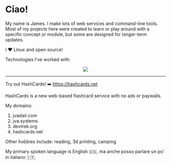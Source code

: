 # Ciao!

My name is James. I make lots of web services and command-line tools. Most of my projects here were created to learn or play around with a specific concept or module, but some are designed for longer-term updates.

I :heart: Linux and open source!

Technologies I've worked with:

<p align="center">
  <img src="https://skillicons.dev/icons?i=git,py,cpp,java,linux,flask,html,css,jquery,bash,cloudflare,discord,bots,gcp,github,gitlab,godot,md,raspberrypi,replit,stackoverflow,vscode,idea," />
</p>

---

Try out HashCards! :arrow_right: https://hashcards.net

HashCards is a new web-based flashcard service with no ads or paywalls.

My domains:
1. jvadair.com
2. jva.systems
3. devtrek.org
5. hashcards.net

Other hobbies include: reading, 3d printing, camping

My primary spoken language is English 🇺🇸, ma anche posso parlare un po' in italiano 🇮🇹.
